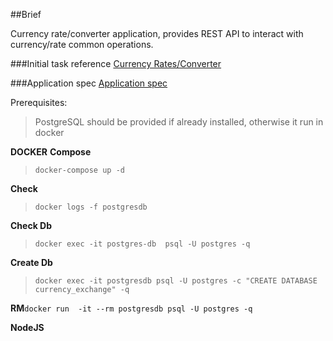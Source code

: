 ##Brief 

Currency rate/converter application, provides
REST API to interact with currency/rate common operations.

###Initial task reference
[Currency Rates/Converter  ](https://github.com/rmustafaiev/currency-exchange/blob/master/task.md)

###Application spec
[Application spec  ](https://github.com/rmustafaiev/currency-exchange/blob/master/doc/spec.md)


Prerequisites:
>PostgreSQL should be provided if already installed,
 otherwise it run in docker
 

**DOCKER**
**Compose**
>`docker-compose up -d`

**Check**
>`docker logs -f postgresdb` 

**Check Db**
>`docker exec -it postgres-db  psql -U postgres -q`

**Create Db**
>`docker exec -it postgresdb psql -U postgres -c "CREATE DATABASE currency_exchange" -q`

**RM**`docker run  -it --rm postgresdb psql -U postgres -q`

**NodeJS**
